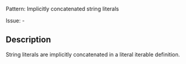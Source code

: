 Pattern: Implicitly concatenated string literals 

Issue: -

## Description

String literals are implicitly concatenated in a literal iterable definition.
